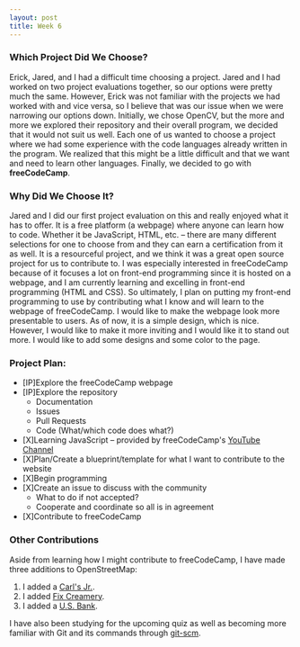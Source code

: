```yaml
---
layout: post
title: Week 6
---
```


### Which Project Did We Choose?

Erick, Jared, and I had a difficult time choosing a project. Jared and I had worked on two project evaluations together, so our options were pretty much the same. However, Erick was not familiar with the projects we had worked with and vice versa, so I believe that was our issue when we were narrowing our options down. Initially, we chose OpenCV, but the more and more we explored their repository and their overall program, we decided that it would not suit us well. Each one of us wanted to choose a project where we had some experience with the code languages already written in the program. We realized that this might be a little difficult and that we want and need to learn other languages. Finally, we decided to go with **freeCodeCamp**. 

### Why Did We Choose It?

Jared and I did our first project evaluation on this and really enjoyed what it has to offer. It is a free platform (a webpage) where anyone can learn how to code. Whether it be JavaScript, HTML, etc. – there are many different selections for one to choose from and they can earn a certification from it as well. It is a resourceful project, and we think it was a great open source project for us to contribute to. I was especially interested in freeCodeCamp because of it focuses a lot on front-end programming since it is hosted on a webpage, and I am currently learning and excelling in front-end programming (HTML and CSS). So ultimately, I plan on putting my front-end programming to use by contributing what I know and will learn to the webpage of freeCodeCamp. I would like to make the webpage look more presentable to users. As of now, it is a simple design, which is nice. However, I would like to make it more inviting and I would like it to stand out more. I would like to add some designs and some color to the page.

### Project Plan:

* [IP]Explore the freeCodeCamp webpage
* [IP]Explore the repository
  * Documentation
  * Issues
  * Pull Requests
  * Code (What/which code does what?)
* [X]Learning JavaScript – provided by freeCodeCamp's [YouTube Channel](https://www.youtube.com/watch?v=PkZNo7MFNFg)
* [X]Plan/Create a blueprint/template for what I want to contribute to the website
* [X]Begin programming
* [X]Create an issue to discuss with the community
  * What to do if not accepted?
  * Cooperate and coordinate so all is in agreement
* [X]Contribute to freeCodeCamp

### Other Contributions

Aside from learning how I might contribute to freeCodeCamp, I have made three additions to OpenStreetMap:
1. I added a [Carl's Jr.](https://www.openstreetmap.org/way/503319824).
2. I added [Fix Creamery](https://www.openstreetmap.org/way/502786221).
3. I added a [U.S. Bank](https://www.openstreetmap.org/way/471961767).

I have also been studying for the upcoming quiz as well as becoming more familiar with Git and its commands through [git-scm](https://git-scm.com/docs/git).
